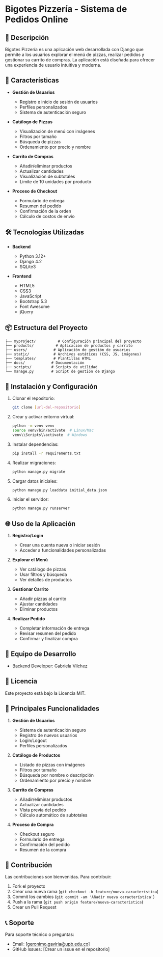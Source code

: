 # Bigotes Pizzería - Sistema de Pedidos Online

## 📝 Descripción
Bigotes Pizzería es una aplicación web desarrollada con Django que permite a los usuarios explorar el menú de pizzas, realizar pedidos y gestionar su carrito de compras. La aplicación está diseñada para ofrecer una experiencia de usuario intuitiva y moderna.

## 🚀 Características

- **Gestión de Usuarios**
  - Registro e inicio de sesión de usuarios
  - Perfiles personalizados
  - Sistema de autenticación seguro

- **Catálogo de Pizzas**
  - Visualización de menú con imágenes
  - Filtros por tamaño
  - Búsqueda de pizzas
  - Ordenamiento por precio y nombre

- **Carrito de Compras**
  - Añadir/eliminar productos
  - Actualizar cantidades
  - Visualización de subtotales
  - Límite de 10 unidades por producto

- **Proceso de Checkout**
  - Formulario de entrega
  - Resumen del pedido
  - Confirmación de la orden
  - Cálculo de costos de envío

## 🛠️ Tecnologías Utilizadas

- **Backend**
  - Python 3.12+
  - Django 4.2
  - SQLite3

- **Frontend**
  - HTML5
  - CSS3
  - JavaScript
  - Bootstrap 5.3
  - Font Awesome
  - jQuery

## 📦 Estructura del Proyecto

```
├── myproject/          # Configuración principal del proyecto
├── products/          # Aplicación de productos y carrito
├── users/            # Aplicación de gestión de usuarios
├── static/           # Archivos estáticos (CSS, JS, imágenes)
├── templates/        # Plantillas HTML
├── docs/            # Documentación
├── scripts/         # Scripts de utilidad
└── manage.py        # Script de gestión de Django
```

## 🚀 Instalación y Configuración

1. Clonar el repositorio:
   ```bash
   git clone [url-del-repositorio]
   ```

2. Crear y activar entorno virtual:
   ```bash
   python -m venv venv
   source venv/bin/activate  # Linux/Mac
   venv\\Scripts\\activate  # Windows
   ```

3. Instalar dependencias:
   ```bash
   pip install -r requirements.txt
   ```

4. Realizar migraciones:
   ```bash
   python manage.py migrate
   ```

5. Cargar datos iniciales:
   ```bash
   python manage.py loaddata initial_data.json
   ```

6. Iniciar el servidor:
   ```bash
   python manage.py runserver
   ```

## 🌐 Uso de la Aplicación

1. **Registro/Login**
   - Crear una cuenta nueva o iniciar sesión
   - Acceder a funcionalidades personalizadas

2. **Explorar el Menú**
   - Ver catálogo de pizzas
   - Usar filtros y búsqueda
   - Ver detalles de productos

3. **Gestionar Carrito**
   - Añadir pizzas al carrito
   - Ajustar cantidades
   - Eliminar productos

4. **Realizar Pedido**
   - Completar información de entrega
   - Revisar resumen del pedido
   - Confirmar y finalizar compra

## 👥 Equipo de Desarrollo

- Backend Developer: Gabriela Vilchez

## 📄 Licencia

Este proyecto está bajo la Licencia MIT.

## 📱 Principales Funcionalidades

1. **Gestión de Usuarios**
   - Sistema de autenticación seguro
   - Registro de nuevos usuarios
   - Login/Logout
   - Perfiles personalizados

2. **Catálogo de Productos**
   - Listado de pizzas con imágenes
   - Filtros por tamaño
   - Búsqueda por nombre o descripción
   - Ordenamiento por precio y nombre

3. **Carrito de Compras**
   - Añadir/eliminar productos
   - Actualizar cantidades
   - Vista previa del pedido
   - Cálculo automático de subtotales

4. **Proceso de Compra**
   - Checkout seguro
   - Formulario de entrega
   - Confirmación del pedido
   - Resumen de la compra

## 🤝 Contribución

Las contribuciones son bienvenidas. Para contribuir:

1. Fork el proyecto
2. Crear una nueva rama (`git checkout -b feature/nueva-caracteristica`)
3. Commit los cambios (`git commit -am 'Añadir nueva característica'`)
4. Push a la rama (`git push origin feature/nueva-caracteristica`)
5. Crear un Pull Request

## 📞 Soporte

Para soporte técnico o preguntas:
- Email: [geronimo.gaviria@upb.edu.co]
- GitHub Issues: [Crear un issue en el repositorio]
